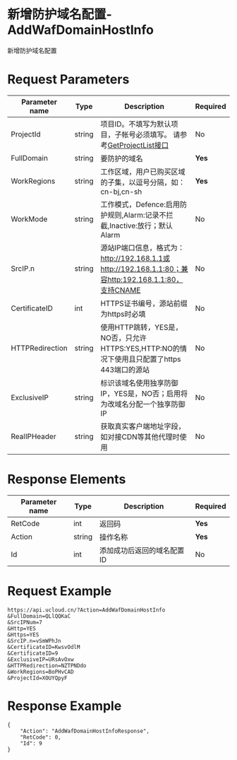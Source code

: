 # 新增防护域名配置-AddWafDomainHostInfo

新增防护域名配置

# Request Parameters
|Parameter name|Type|Description|Required|
|---|---|---|---|
|ProjectId|string|	项目ID。不填写为默认项目，子帐号必须填写。 请参考[GetProjectList接口](api/summary/get_project_list)|No|
|FullDomain|string|要防护的域名|**Yes**|
|WorkRegions|string|工作区域，用户已购买区域的子集，以逗号分隔，如：cn-bj,cn-sh|**Yes**|
|WorkMode|string|工作模式，Defence:启用防护规则,Alarm:记录不拦截,Inactive:放行；默认Alarm|No|
|SrcIP.n|string|源站IP端口信息，格式为：http://192.168.1.1或http://192.168.1.1:80；兼容http:192.168.1.1:80，支持CNAME|No|
|CertificateID|int|HTTPS证书编号，源站前缀为https时必填|No|
|HTTPRedirection|string|使用HTTP跳转，YES是，NO否，只允许HTTPS:YES,HTTP:NO的情况下使用且只配置了https 443端口的源站|No|
|ExclusiveIP|string|标识该域名使用独享防御IP，YES是，NO否；启用将为改域名分配一个独享防御IP|No|
|RealIPHeader|string|获取真实客户端地址字段，如对接CDN等其他代理时使用|No|

# Response Elements
|Parameter name|Type|Description|Required|
|---|---|---|---|
|RetCode|int|返回码|**Yes**|
|Action|string|操作名称|**Yes**|
|Id|int|添加成功后返回的域名配置ID|No|

# Request Example
```
https://api.ucloud.cn/?Action=AddWafDomainHostInfo
&FullDomain=QLlQQKaC
&SrcIPNum=7
&Http=YES
&Https=YES
&SrcIP.n=vSmWPhJn
&CertificateID=KwsvOdlM
&CertificateID=9
&ExclusiveIP=URsAvOxw
&HTTPRedirection=NZTPNDdo
&WorkRegions=BoPHvCAD
&ProjectId=XOUYQpyF
```

# Response Example
```
{
    "Action": "AddWafDomainHostInfoResponse", 
    "RetCode": 0, 
    "Id": 9
}
```

